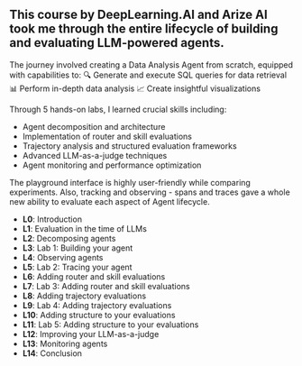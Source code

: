 ##  This course by DeepLearning.AI and Arize AI took me through the entire lifecycle of building and evaluating LLM-powered agents.

The journey involved creating a Data Analysis Agent from scratch, equipped with capabilities to: 
🔍 Generate and execute SQL queries for data retrieval 
📊 Perform in-depth data analysis 
📈 Create insightful visualizations

Through 5 hands-on labs, I learned crucial skills including:
- Agent decomposition and architecture
- Implementation of router and skill evaluations
- Trajectory analysis and structured evaluation frameworks
- Advanced LLM-as-a-judge techniques
- Agent monitoring and performance optimization

The playground interface is highly user-friendly while comparing experiments. Also, tracking and observing - spans and traces gave a whole new ability to evaluate each aspect of Agent lifecycle. 



- **L0**: Introduction
- **L1**: Evaluation in the time of LLMs 
- **L2**: Decomposing agents 
- **L3**: Lab 1: Building your agent
- **L4**: Observing agents 
- **L5**: Lab 2: Tracing your agent 
- **L6**: Adding router and skill evaluations 
- **L7**: Lab 3: Adding router and skill evaluations 
- **L8**: Adding trajectory evaluations 
- **L9**: Lab 4: Adding trajectory evaluations 
- **L10**: Adding structure to your evaluations 
- **L11**: Lab 5: Adding structure to your evaluations 
- **L12**: Improving your LLM-as-a-judge 
- **L13**: Monitoring agents
- **L14**: Conclusion
